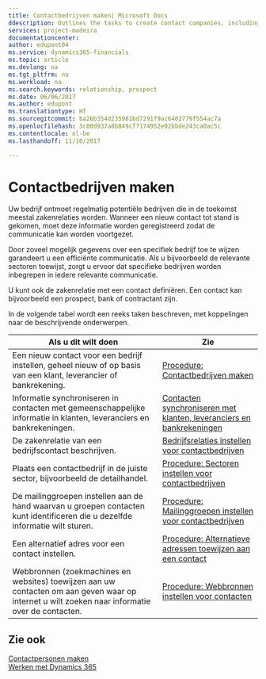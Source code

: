 ```yaml
---
title: Contactbedrijven maken| Microsoft Docs
ddescription: Outlines the tasks to create contact companies, including assigning relevant data about prospects and defining the business relationships you have with companies.
services: project-madeira
documentationcenter: 
author: edupont04
ms.service: dynamics365-financials
ms.topic: article
ms.devlang: na
ms.tgt_pltfrm: na
ms.workload: na
ms.search.keywords: relationship, prospect
ms.date: 06/06/2017
ms.author: edupont
ms.translationtype: HT
ms.sourcegitcommit: ba26b354d235981bd7291f9ac6402779f554ac7a
ms.openlocfilehash: 3c80d937a8b849cf7174952e02bbde243ca0ac5c
ms.contentlocale: nl-be
ms.lasthandoff: 11/10/2017

---
```

# <a name="creating-contact-companies"></a>Contactbedrijven maken
Uw bedrijf ontmoet regelmatig potentiële bedrijven die in de toekomst meestal zakenrelaties worden. Wanneer een nieuw contact tot stand is gekomen, moet deze informatie worden geregistreerd zodat de communicatie kan worden voortgezet.

Door zoveel mogelijk gegevens over een specifiek bedrijf toe te wijzen garandeert u een efficiënte communicatie. Als u bijvoorbeeld de relevante sectoren toewijst, zorgt u ervoor dat specifieke bedrijven worden inbegrepen in iedere relevante communicatie.

U kunt ook de zakenrelatie met een contact definiëren. Een contact kan bijvoorbeeld een prospect, bank of contractant zijn.

In de volgende tabel wordt een reeks taken beschreven, met koppelingen naar de beschrijvende onderwerpen.

| Als u dit wilt doen | Zie |
| --- | --- |
| Een nieuw contact voor een bedrijf instellen, geheel nieuw of op basis van een klant, leverancier of bankrekening. |[Procedure: Contactbedrijven maken](marketing-how-create-contact-companies.md) |
| Informatie synchroniseren in contacten met gemeenschappelijke informatie in klanten, leveranciers en bankrekeningen. |[Contacten synchroniseren met klanten, leveranciers en bankrekeningen](marketing-synchronize-contacts-customers-vendors-bank-accounts.md) |
| De zakenrelatie van een bedrijfscontact beschrijven. |[Bedrijfsrelaties instellen voor contactbedrijven](marketing-business-relations.md) |
| Plaats een contactbedrijf in de juiste sector, bijvoorbeeld de detailhandel. |[Procedure: Sectoren instellen voor contactbedrijven](marketing-industry-groups.md) |
| De mailinggroepen instellen aan de hand waarvan u groepen contacten kunt identificeren die u dezelfde informatie wilt sturen. |[Procedure: Mailinggroepen instellen voor contactbedrijven](marketing-mailing-groups.md) |
| Een alternatief adres voor een contact instellen. |[Procedure: Alternatieve adressen toewijzen aan een contact](marketing-how-assign-alternate-address.md) |
| Webbronnen (zoekmachines en websites) toewijzen aan uw contacten om aan geven waar op internet u wilt zoeken naar informatie over de contacten. |[Procedure: Webbronnen instellen voor contacten](marketing-web-sources.md) |

## <a name="see-also"></a>Zie ook
[Contactpersonen maken](marketing-create-contact-persons.md)   
[Werken met Dynamics 365](ui-work-product.md)


